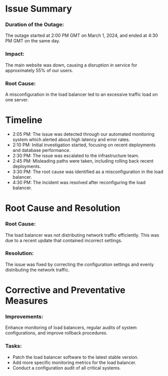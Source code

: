 <h1>Issue Summary</h1>

<h3>Duration of the Outage:</h3> The outage started at 2:00 PM GMT on March 1, 2024, and ended at 4:30 PM GMT on the same day.
<h3>Impact:</h3> The main website was down, causing a disruption in service for approximately 55% of our users.
<h3>Root Cause:</h3> A misconfiguration in the load balancer led to an excessive traffic load on one server.
<h1>Timeline</h1>
<ul>
<li>2:05 PM: The issue was detected through our automated monitoring system which alerted about high latency and error rates.</li>
<li>2:10 PM: Initial investigation started, focusing on recent deployments and database performance.</li>
<li>2:30 PM: The issue was escalated to the infrastructure team.</li>
<li>2:45 PM: Misleading paths were taken, including rolling back recent deployments.</li>
<li>3:30 PM: The root cause was identified as a misconfiguration in the load balancer.</li>
<li>4:30 PM: The incident was resolved after reconfiguring the load balancer.</li>
</ul>
  
<h1>Root Cause and Resolution</h1>

<h3>Root Cause:</h3> The load balancer was not distributing network traffic efficiently. This was due to a recent update that contained incorrect settings.
<h3>Resolution:</h3> The issue was fixed by correcting the configuration settings and evenly distributing the network traffic.
<h1>Corrective and Preventative Measures</h1>

<h3>Improvements:</h3> Enhance monitoring of load balancers, regular audits of system configurations, and improve rollback procedures.<br>
<h3>Tasks:</h3>
<ul>
<li>Patch the load balancer software to the latest stable version.</li>
<li>Add more specific monitoring metrics for the load balancer.</li>
<li>Conduct a configuration audit of all critical systems.</li>
</ul>
